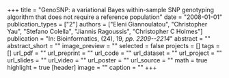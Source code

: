 +++
title = "GenoSNP: a variational Bayes within-sample SNP genotyping algorithm that does not require a reference population"
date = "2008-01-01"
publication_types = ["2"]
authors = ["Eleni Giannoulatou", "Christopher Yau", "Stefano Colella", "Jiannis Ragoussis", "Christopher C Holmes"]
publication = "In: Bioinformatics, (24), 19, _pp. 2209--2214_"
abstract = ""
abstract_short = ""
image_preview = ""
selected = false
projects = []
tags = []
url_pdf = ""
url_preprint = ""
url_code = ""
url_dataset = ""
url_project = ""
url_slides = ""
url_video = ""
url_poster = ""
url_source = ""
math = true
highlight = true
[header]
image = ""
caption = ""
+++
